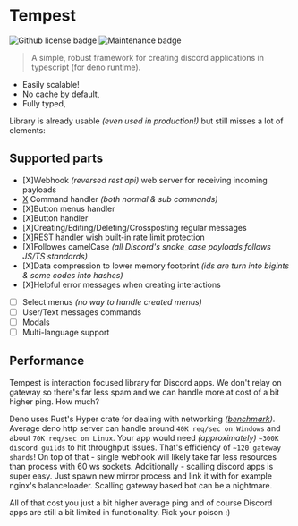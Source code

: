 # Tempest

<img alt="Github license badge" src="https://img.shields.io/github/license/Amatsagu/tempest" />
<img alt="Maintenance badge" src="https://img.shields.io/maintenance/yes/2024" />

> A simple, robust framework for creating discord applications in typescript (for deno runtime).

- Easily scalable!
- No cache by default,
- Fully typed,

Library is already usable *(even used in production!)* but still misses a lot of elements:

## Supported parts

- [X]Webhook *(reversed rest api)* web server for receiving incoming payloads
- [X](Slash) Command handler *(both normal & sub commands)*
- [X]Button menus handler
- [X]Button handler
- [X]Creating/Editing/Deleting/Crossposting regular messages
- [X]REST handler wish built-in rate limit protection
- [X]Followes camelCase *(all Discord's snake_case payloads follows JS/TS standards)*
- [X]Data compression to lower memory footprint *(ids are turn into bigints & some codes into hashes)*
- [X]Helpful error messages when creating interactions
- [ ] Select menus *(no way to handle created menus)*
- [ ] User/Text messages commands
- [ ] Modals
- [ ] Multi-language support

## Performance
Tempest is interaction focused library for Discord apps.
We don't relay on gateway so there's far less spam and we can handle more at cost of a bit higher ping. 
How much?

Deno uses Rust's Hyper crate for dealing with networking *([benchmark](https://deno.land/benchmarks#http-server-throughput))*.
Average deno http server can handle around `40K req/sec on Windows` and about `70K req/sec on Linux`.
Your app would need *(approximately)* `~300K discord guilds` to hit throughput issues.
That's efficiency of `~120 gateway shards`!
On top of that - single webhook will likely take far less resources than process with 60 ws sockets.
Additionally - scalling discord apps is super easy. Just spawn new mirror process and link it with for example nginx's balanceloader.
Scalling gateway based bot can be a nightmare.

All of that cost you just a bit higher average ping and of course Discord apps are still a bit limited in functionality. Pick your poison :)

